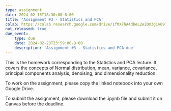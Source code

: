 ```yaml
---
type: assignment
date: 2024-02-15T18:30:00-8:00
title: 'Assignment #3 - Statistics and PCA'
colab: https://colab.research.google.com/drive/1fMXFhA4dbeL2eZ0m3g1v69TwoPxDBj2i?usp=sharing
not_released: true
due_event: 
    type: due
    date: 2024-02-28T23:59:00-8:00
    description: 'Assignment #3 - Statistics and PCA due'
---
```

This is the homework corresponding to the Statistics and PCA lecture. It covers the concepts of Normal distribution, mean, variance, covariance, principal components analysis, denoising, and dimensionality reduction.

To work on the assignment, please copy the linked notebook into your own Google Drive. 

To submit the assignment, please download the .ipynb file and submit it on Canvas before the deadline.
